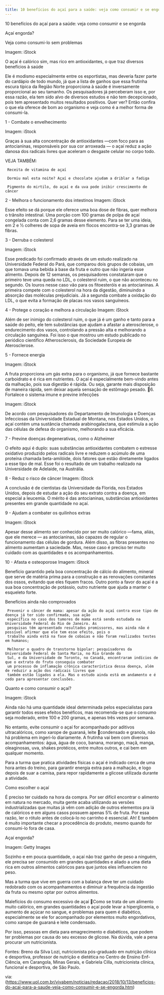 ```yaml
---
title: 10 benefícios do açaí para a saúde: veja como consumir e se engorda
---
```


10 benefícios do açaí para a saúde: veja como consumir e se engorda




Açaí engorda?

Veja como consumi-lo sem problemas

Imagem: iStock

O açaí é calórico sim, mas rico em antioxidantes, o que traz diversos benefícios à saúde


Ele é modismo especialmente entre os esportistas, mas deveria fazer parte do cardápio de todo mundo, já que a lista de
ganhos que essa frutinha escura típica da Região Norte proporciona à saúde é inversamente proporcional ao seu
tamanho. Os pesquisadores já perceberam isso e, por essa razão, ela tem sido alvo de diversos estudos e não tem
decepcionado, pois tem apresentado muitos resultados positivos. Quer ver? Então confira o que ela oferece de bom ao
organismo e veja como é a melhor forma de consumi-la.




1 - Combate o envelhecimento




Imagem: iStock




Graças à sua alta concentração de antioxidantes —com foco para as antocianinas, responsáveis por sua cor arroxeada
— o açaí reduz a ação danosa dos radicais livres que aceleram o desgaste celular no corpo todo.


VEJA TAMBÉM:


     Receita de vitamina de açaí

     Dormiu mal esta noite? Açaí e chocolate ajudam a driblar a fadiga

     Pigmento do mirtilo, do açaí e da uva pode inibir crescimento de câncer




2 - Melhora o funcionamento dos intestinos
Imagem: iStock




Esse efeito se dá porque ele oferece uma boa dose de fibras, quer melhora o trânsito intestinal. Uma porção com 100
gramas de polpa de açaí congelada conta com 2,6 gramas desse elemento. Para se ter uma ideia, em 2 e ½ colheres de
sopa de aveia em flocos encontra-se 3,3 gramas de fibras.




3 - Derruba o colesterol




Imagem: iStock




Esse predicado foi confirmado através de um estudo realizado na Universidade Federal do Pará, que comparou dois
grupos de cobaias, um que tomava uma bebida à base da fruta e outro que não ingeria esse alimento. Depois de 12
semanas, os pesquisadores constataram que o primeiro teve uma queda no LDL, o colesterol ruim, o que não aconteceu
no segundo. Os louros nesse caso vão para os fitoesteróis e as antocianinas. A primeira compete com o colesterol na
hora da digestão, diminuindo a absorção das moléculas prejudiciais. Já a segunda combate a oxidação do LDL, o que
evita a formação de placas nos vasos sanguíneos.




4 - Protege o coração e melhora a circulação
Imagem: iStock




Além de ser inimigo do colesterol ruim, o que já é um ganho e tanto para a saúde do peito, ele tem substâncias que
ajudam a afastar a aterosclerose, o endurecimento dos vasos, controlando a pressão alta e melhorando a circulação
sanguínea. Foi isso o que mostrou um estudo publicado no periódico científico Atherosclerosis, da Sociedade Europeia
de Aterosclerose.




5 - Fornece energia




Imagem: iStock




A fruta proporciona um gás extra para o organismo, já que fornece bastante carboidrato e é rica em nutrientes. O açaí é
especialmente bem-vindo antes da malhação, pois sua digestão é rápida. Ou seja, garante mais disposição de maneira
rápida, sem deixar aquela sensação de estômago pesado.
6. Fortalece o sistema imune e previne infecções




Imagem: iStock




De acordo com pesquisadores do Departamento de Imunologia e Doenças Infecciosas da Universidade Estadual de
Montana, nos Estados Unidos, o açaí contém uma sustância chamada arabinogalactana, que estimula a ação das
células de defesa do organismo, melhorando a sua eficácia.




7 - Previne doenças degenerativas, como o Alzheimer

O efeito aqui é duplo: suas substâncias antioxidantes combatem o estresse oxidativo produzido pelos radicais livre e
reduzem o acúmulo de uma proteína chamada beta-amilóide, dois fatores que estão diretamente ligados a esse tipo de
mal. Esse foi o resultado de um trabalho realizado na Universidade de Adelaide, na Austrália.




8 - Reduz o risco de câncer
Imagem: iStock




A conclusão é de cientistas da Universidade da Florida, nos Estados Unidos, depois de estudar a ação do seu extrato
contra a doença, em especial a leucemia. O mérito é das antocianinas, substâncias antioxidantes presentes em grande
quantidade no açaí.




9 - Ajudam a combater os quilinhos extras




Imagem: iStock




Apesar desse alimento ser conhecido por ser muito calórico —fama, aliás, que ele merece — as antocianinas, são
capazes de regular o funcionamento das células de gordura. Além disso, as fibras presentes no alimento aumentam a
saciedade. Mas, nesse caso é preciso ter muito cuidado com as quantidades e os acompanhamentos.




10 - Afasta e osteoporose
Imagem: iStock




Benefício garantido pela boa concentração de cálcio do alimento, mineral que serve de matéria prima para a construção
e as renovações constantes dos ossos, evitando que eles fiquem fracos. Outro ponto a favor do açaí é a sua boa
concentração de potássio, outro nutriente que ajuda a manter o esqueleto forte.




Benefícios ainda não comprovados

     Prevenir o câncer de mama: apesar da ação do açaí contra esse tipo de doença já ter sido confirmada, sua ação
     específica no caso dos tumores de mama está sendo estudada na Universidade Federal do Rio de Janeiro. As
     pesquisas têm apresentado resultados promissores, mas ainda não é possível afirmar que ele tem esse efeito, pois o
     trabalho ainda está na fase de cobaias e não foram realizados testes em humanos;

     Melhorar o quadro de transtorno bipolar: pesquisadores da Universidade Federal de Santa Maria, no Rio Grande do
     Sul, e da Universidade de Toronto, no Canadá, encontraram indícios de que o extrato do fruto conseguiu combater
     um processo de inflamação crônica característica dessa doença, além de reduzir a ação dos radicais livres que
     também estão ligados a ela. Mas o estudo ainda está em andamento e é cedo para apresentar conclusões.




Quanto e como consumir o açaí?




Imagem: iStock




Ainda não há uma quantidade ideal determinada pelos especialistas para garantir todos esses efeitos benéficos, mas
recomenda-se que o consumo seja moderado, entre 100 e 200 gramas, e apenas três vezes por semana.


No entanto, evite consumir o açaí for acompanhado por aditivos ultracalóricos, como xarope de guaraná, leite
condensado e granola, não há problema em ingeri-lo diariamente. A frutinha vai bem com diversos acompanhamentos:
água, água de coco, banana, morango, maçã, manga, oleaginosas, uva, shakes protéicos, entre muitos outros, e cai bem
em qualquer momento.


Para a turma que pratica atividades físicas o açaí é indicado cerca de uma hora antes do treino, para garantir energia
extra para a malhação, e logo depois de suar a camisa, para repor rapidamente a glicose utilizada durante a atividade.




Como escolher o açaí

É preciso ter cuidado na hora da compra. Por ser difícil encontrar o alimento em natura no mercado, muita gente acaba
utilizando as versões industrializadas que muitas já vêm com adição de outros elementos pra lá de calóricos e em alguns
casos possuem apenas 5% de fruta. Por essa razão, ler o rótulo antes de colocá-lo no carrinho é essencial. Ah! E
também é muito importante checar a procedência do produto, mesmo quando for consumi-lo fora de casa.




Açaí engorda?




Imagem: Getty Images




Sozinho e em pouca quantidade, o açaí não traz ganho de peso a ninguém, ele precisa ser consumido em grandes
quantidades e aliado a uma dieta rica em outros alimentos calóricos para que juntos eles influenciem no peso.


Mas a turma que vive em guerra com a balança deve ter um cuidado redobrado com os acompanhamentos e diminuir a
frequência da ingestão da fruta ou mesmo optar por outros alimentos.




Malefícios do consumo excessivo de açaí
Como se trata de um alimento muito calórico, em grandes quantidades o açaí pode levar a hiperglicemia, o aumento de
açúcar no sangue, e problemas para quem é diabético, especialmente se ele for acompanhado por elementos muito
engordativos, como xarope de guaraná e leite condensado.


Por isso, pessoas em dieta para emagrecimento e diabéticos, que podem ter problemas por causa do seu excesso de
glicose. Na dúvida, vale a pena procurar um nutricionista.


Fontes: Breno da Silva Lozi, nutricionista pós-graduado em nutrição clínica e desportiva, professor de nutrição e dietética
no Centro de Ensino Enf-Ciência, em Carangola, Minas Gerais, e Gabriela Cilla, nutricionista clínica, funcional e
desportiva, de São Paulo.


via: (https://www.uol.com.br/vivabem/noticias/redacao/2018/10/13/beneficios-do-acai-para-a-saude-veja-como-consumir-e-se-engorda.htm)
